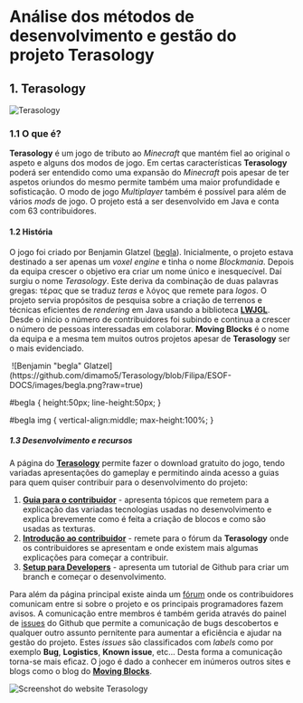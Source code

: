 # Análise dos métodos de desenvolvimento e gestão do projeto Terasology

## 1. Terasology

![Terasology](https://github.com/dimamo5/Terasology/blob/Filipa/ESOF-DOCS/images/terasology.png?raw=true)

### 1.1 O que é?

**Terasology** é um jogo de tributo ao *Minecraft* que mantém fiel ao original o aspeto e alguns dos modos de jogo. Em certas características **Terasology** poderá ser entendido como uma expansão do *Minecraft* pois apesar de ter aspetos oriundos do mesmo permite também uma maior profundidade e sofisticação. O modo de jogo *Multiplayer* também é possível para além de vários *mods* de jogo. O projeto está a ser desenvolvido em Java e conta com 63 contribuidores.

#### 1.2 História

O jogo foi criado por Benjamin Glatzel ([begla](https://github.com/begla)). Inicialmente, o projeto estava destinado a ser apenas um *voxel engine* e tinha o nome *Blockmania*. Depois da equipa crescer o objetivo era criar um nome único e inesquecível. Daí surgiu o nome *Terasology*. Este deriva da combinação de duas palavras gregas: τέρας que se traduz *teras* e λόγος que remete para *logos*. 
O projeto servia propósitos de pesquisa sobre a criação de terrenos e técnicas eficientes de *rendering* em Java usando a biblioteca **[LWJGL](http://www.lwjgl.org/)**.
Desde o início o número de contribuidores foi subindo e continua a crescer o número de pessoas interessadas em colaborar. 
**Moving Blocks** é o nome da equipa e a mesma tem muitos outros projetos apesar de **Terasology** ser o mais evidenciado. 

<div id="begla">
    <img />
    ![Benjamin "begla" Glatzel](https://github.com/dimamo5/Terasology/blob/Filipa/ESOF-DOCS/images/begla.png?raw=true)
</div>

#begla {
    height:50px;
    line-height:50px;
}

#begla img {
    vertical-align:middle;
    max-height:100%;
}


##### 1.3 Desenvolvimento e recursos

A página do **[Terasology](http://terasology.org/)** permite fazer o download gratuito do jogo, tendo variadas apresentações do gameplay e permitindo ainda acesso a guias para quem quiser contribuir para o desenvolvimento do projeto:
1. **[Guia para o contribuidor](https://github.com/MovingBlocks/Terasology/wiki/Contributor-Guide)** - apresenta tópicos que remetem para a explicação das variadas tecnologias usadas no desenvolvimento e explica brevemente como é feita a criação de blocos e como são usadas as texturas. 
2. **[Introdução ao contribuidor](http://forum.terasology.org/forum/contributor-introductions.7/)** - remete para o fórum da **Terasology** onde os contribuidores se apresentam e onde existem mais algumas explicações para começar a contribuir.
3. **[Setup para Developers](https://github.com/MovingBlocks/Terasology/wiki/Dev-Setup)** - apresenta um tutorial de Github para criar um branch e começar o desenvolvimento.

Para além da página principal existe ainda um [fórum](http://forum.terasology.org/) onde os contribuidores comunicam entre si sobre o projeto e os principais programadores fazem avisos. A comunicação entre membros é também gerida através do painel de [issues](https://github.com/MovingBlocks/Terasology/issues) do Github que permite a comunicação de bugs descobertos e qualquer outro assunto pernitente para aumentar a eficiência e ajudar na gestão do projeto. Estes *issues* são classificados com *labels* como por exemplo **Bug**, **Logistics**, **Known issue**, etc... Desta forma a comunicação torna-se mais eficaz.
O jogo é dado a conhecer em inúmeros outros sites e blogs como o blog do **[Moving Blocks](http://blog.movingblocks.net/blockmania/)**. 

![Screenshot do website Terasology](https://github.com/dimamo5/Terasology/blob/Filipa/ESOF-DOCS/images/site.png?raw=true)